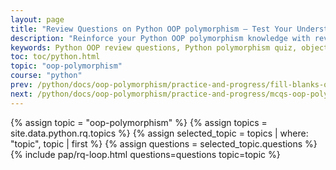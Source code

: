 ```yaml
---
layout: page
title: "Review Questions on Python OOP polymorphism – Test Your Understanding"
description: "Reinforce your Python OOP polymorphism knowledge with review questions designed to test your grasp of single, multiple, and multilevel polymorphism. Ideal for students and beginners."
keywords: Python OOP review questions, Python polymorphism quiz, object-oriented programming questions, Python class polymorphism test, OOP MCQs Python, Python polymorphism assessment, beginner Python OOP questions, review Python OOP concepts
toc: toc/python.html
topic: "oop-polymorphism"
course: "python"
prev: /python/docs/oop-polymorphism/practice-and-progress/fill-blanks-oop-polymorphism.html
next: /python/docs/oop-polymorphism/practice-and-progress/mcqs-oop-polymorphism.html
---
```


{% assign topic = "oop-polymorphism" %}
{% assign topics = site.data.python.rq.topics %}
{% assign selected_topic = topics | where: "topic", topic | first %}
{% assign questions = selected_topic.questions %}
{% include pap/rq-loop.html questions=questions topic=topic %}
